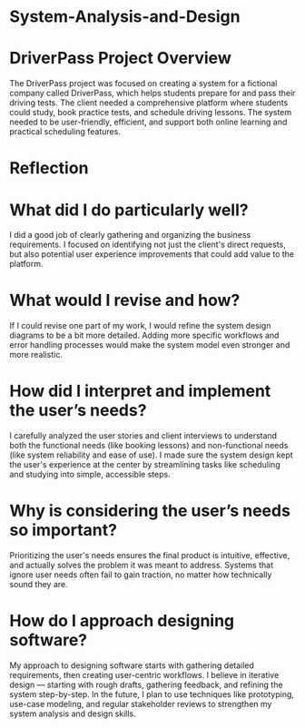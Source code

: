 # System-Analysis-and-Design

# DriverPass Project Overview

The DriverPass project was focused on creating a system for a fictional company called DriverPass, which helps students prepare for and pass their driving tests. The client needed a comprehensive platform where students could study, book practice tests, and schedule driving lessons. The system needed to be user-friendly, efficient, and support both online learning and practical scheduling features.

# Reflection

# What did I do particularly well?
I did a good job of clearly gathering and organizing the business requirements. I focused on identifying not just the client's direct requests, but also potential user experience improvements that could add value to the platform.

# What would I revise and how?
If I could revise one part of my work, I would refine the system design diagrams to be a bit more detailed. Adding more specific workflows and error handling processes would make the system model even stronger and more realistic.

# How did I interpret and implement the user’s needs?
I carefully analyzed the user stories and client interviews to understand both the functional needs (like booking lessons) and non-functional needs (like system reliability and ease of use). I made sure the system design kept the user's experience at the center by streamlining tasks like scheduling and studying into simple, accessible steps.

# Why is considering the user’s needs so important?
Prioritizing the user's needs ensures the final product is intuitive, effective, and actually solves the problem it was meant to address. Systems that ignore user needs often fail to gain traction, no matter how technically sound they are.

# How do I approach designing software?
My approach to designing software starts with gathering detailed requirements, then creating user-centric workflows. I believe in iterative design — starting with rough drafts, gathering feedback, and refining the system step-by-step. In the future, I plan to use techniques like prototyping, use-case modeling, and regular stakeholder reviews to strengthen my system analysis and design skills.
